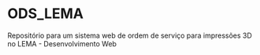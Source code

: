 # ODS_LEMA
Repositório para um sistema web de ordem de serviço para impressões 3D no LEMA - Desenvolvimento Web
